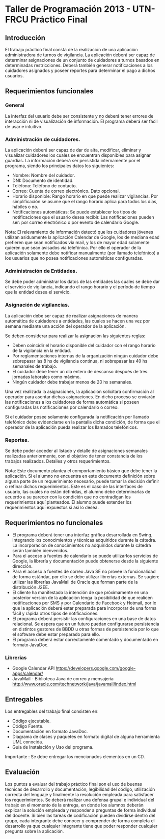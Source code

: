 # Taller de Programación 2013 - UTN-FRCU Práctico Final
## Introducción
El trabajo práctico final consta de la realización de una aplicación administradora de turnos de vigilancia. La aplicación deberá ser capaz de determinar asignaciones de un conjunto de cuidadores a turnos basados en determinadas restricciones. Deberá también generar notificaciones a los cuidadores asignados y poseer reportes para determinar el pago a dichos usuarios.
## Requerimientos funcionales
### General
La interfaz del usuario debe ser consistente y no deberá tener errores de interacción ni de visualización de información. El programa deberá ser fácil de usar e intuitivo. 

### Administración de cuidadores.
La aplicación deberá ser capaz de dar de alta, modificar, eliminar y visualizar cuidadores los cuales se encuentran disponibles para asignar guardias. La información deberá ser persistida internamente por el programa, siendo los principales datos los siguientes:

* Nombre: Nombre del cuidador.
* DNI: Documento de identidad.
* Teléfono: Teléfono de contacto.
* Correo: Cuenta de correo electrónico. Dato opcional.
* Horario disponible: Rango horario en que puede realizar vigilancias. Por simplificación se asume que el rango horario aplica para todos los días, hábiles o no.
* Notificaciones automáticas: Se puede establecer los tipos de notificaciones que el usuario desea recibir. Las notificaciones pueden ser: por correo electrónico o por evento de calendario Google.

Nota: El relevamiento de información detectó que los cuidadores jóvenes utilizan asiduamente la aplicación Calendar de Google, los de mediana edad prefieren que sean notificados vía mail, y los de mayor edad solamente quieren que sean avisados vía telefónica. Por ello el operador de la aplicación solamente debe notificar manualmente (por llamado telefónico) a los usuarios que no posea notificaciones automáticas configuradas.

### Administración de Entidades.
Se debe poder administrar los datos de las entidades las cuales se debe dar el servicio de vigilancia, indicando el rango horario y el período de tiempo que la entidad desea el servicio.

### Asignación de vigilancias.
La aplicación debe ser capaz de realizar asignaciones de manera automática de cuidadores a entidades, las cuales se hacen una vez por semana mediante una acción del operador de la aplicación.

Se deben considerar para realizar la asignación las siguientes reglas:

* Deben coincidir el horario disponible del cuidador con el rango horario de la vigilancia en la
entidad.
* Por reglamentaciones internas de la organización ningún cuidador debe sobrepasar las 8 hs de
vigilancia continua, ni sobrepasar las 40 hs semanales de trabajo.
* El cuidador debe tener un día entero de descanso después de tres jornadas laborales como
máximo.
* Ningún cuidador debe trabajar menos de 20 hs semanales.

Una vez realizada la asignaciones, la aplicación solicitará confirmación al operador para asentar dichas asignaciones. En dicho proceso se enviarán las notificaciones a los cuidadores de forma automática si poseen configuradas las notificaciones por calendario o correo.

Si el cuidador posee solamente configurada la notificación por llamado telefónico debe evidenciarse en la pantalla dicha condición, de forma que el operador de la aplicación pueda realizar los llamados telefónicos.

### Reportes.
Se debe poder acceder al listado y detalle de asignaciones semanales realizadas anteriormente, con el objetivo de tener constancia de los trabajos realizados. Detalles y otros requerimientos.

Nota: Este documento plantea el comportamiento básico que debe tener la aplicación. Si el alumno no encuentra en este documento definición sobre alguna parte de un requerimiento necesario, puede tomar la decisión definir o refinar dichos requerimientos. Este es el caso de las interfaces de usuario, las cuales no están definidas, el alumno debe determinarlas de acuerdo a su parecer con la condición que no contradigan los requerimientos aquí planteados.
El alumno puede extender los requerimientos aquí expuestos si así lo desea.

## Requerimientos no funcionales

* El programa deberá tener una interfaz gráfica desarrollada en Swing, integrando los
conocimientos y técnicas adquiridos durante la cátedra. La incorporación de conocimientos
no adquiridos durante la cátedra serán también bienvenidos.
* Para el acceso a fuentes de calendario se puede utilizarlos servicios de Google, la librería y
documentación puede obtenerse desde la siguiente dirección.
* Para el acceso a fuentes de correo Java SE no provee la funcionalidad de forma estándar, por
ello se debe utilizar librerías externas. Se sugiere utilizar las librerías JavaMail de Oracle
que forman parte de la distribución J2EE.
* El cliente ha manifestado la intención de que próximamente en una posterior versión de la
aplicación tenga la posibilidad de que realicen notificaciones por SMS y por Calendario de
Facebook y Hotmail, por lo que la aplicación deberá estar preparada para incorporar
de una forma fácil y rápida otros tipos de notificaciones.
* El programa deberá persistir las configuraciones en una base de datos relacional. Se espera
que en un futuro puedan configurarse persistencia en distintos gestores de BBDD u otras
formas de persistencia por lo que el software debe estar preparado para ello.
* El programa deberá estar correctamente comentado y documentado en formato JavaDoc.

### Librerias
* Google Calendar API https://developers.google.com/google-apps/calendar/
* JavaMail - Biblioteca Java de correo y mensajería http://www.oracle.com/technetwork/java/javamail/index.html

## Entregables
Los entregables del trabajo final consisten en:

* Código ejecutable.
* Código Fuente.
* Documentación en formato JavaDoc.
* Diagrama de clases y paquetes en formato digital de alguna herramienta UML conocida.
* Guía de Instalación y Uso del programa.

Importante : Se debe entregar los mencionados elementos en un CD.

## Evaluación
Los puntos a evaluar del trabajo práctico final son el uso de buenas técnicas de desarrollo y
documentación, legibilidad del código, utilización correcta del lenguaje y finalmente la resolución
empleada para satisfacer los requerimientos.
Se deberá realizar una defensa grupal e individual del trabajo en el momento de la entrega, en donde
los alumnos deberán explicar la solución empleada y responder a preguntas de forma individual del
docente. Si bien las tareas de codificación pueden dividirse dentro del grupo, cada integrante debe
conocer y comprender de forma completa el desarrollo ya que cualquier integrante tiene que poder
responder cualquier pregunta sobre la aplicación.
